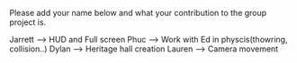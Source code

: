 Please add your name below and what your contribution to the group project is.

Jarrett --> HUD and Full screen
Phuc --> Work with Ed in physcis(thowring, collision..)
Dylan --> Heritage hall creation
Lauren --> Camera movement
